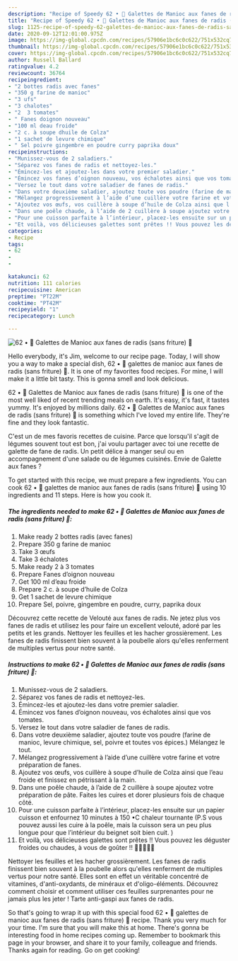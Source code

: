```yaml
---
description: "Recipe of Speedy 62 • 🥬 Galettes de Manioc aux fanes de radis (sans friture) 🥯"
title: "Recipe of Speedy 62 • 🥬 Galettes de Manioc aux fanes de radis (sans friture) 🥯"
slug: 1125-recipe-of-speedy-62-galettes-de-manioc-aux-fanes-de-radis-sans-friture
date: 2020-09-12T12:01:00.975Z
image: https://img-global.cpcdn.com/recipes/57906e1bc6c0c622/751x532cq70/62-•-🥬-galettes-de-manioc-aux-fanes-de-radis-sans-friture-🥯-photo-principale-de-la-recette.jpg
thumbnail: https://img-global.cpcdn.com/recipes/57906e1bc6c0c622/751x532cq70/62-•-🥬-galettes-de-manioc-aux-fanes-de-radis-sans-friture-🥯-photo-principale-de-la-recette.jpg
cover: https://img-global.cpcdn.com/recipes/57906e1bc6c0c622/751x532cq70/62-•-🥬-galettes-de-manioc-aux-fanes-de-radis-sans-friture-🥯-photo-principale-de-la-recette.jpg
author: Russell Ballard
ratingvalue: 4.2
reviewcount: 36764
recipeingredient:
- "2 bottes radis avec fanes"
- "350 g farine de manioc"
- "3 ufs"
- "3 chalotes"
- "2  3 tomates"
- " Fanes doignon nouveau"
- "100 ml deau froide"
- "2 c. à soupe dhuile de Colza"
- "1 sachet de levure chimique"
- " Sel poivre gingembre en poudre curry paprika doux"
recipeinstructions:
- "Munissez-vous de 2 saladiers."
- "Séparez vos fanes de radis et nettoyez-les."
- "Émincez-les et ajoutez-les dans votre premier saladier."
- "Émincez vos fanes d’oignon nouveau, vos échalotes ainsi que vos tomates."
- "Versez le tout dans votre saladier de fanes de radis."
- "Dans votre deuxième saladier, ajoutez toute vos poudre (farine de manioc, levure chimique, sel, poivre et toutes vos épices.) Mélangez le tout."
- "Mélangez progressivement à l’aide d’une cuillère votre farine et votre préparation de fanes."
- "Ajoutez vos œufs, vos cuillère à soupe d’huile de Colza ainsi que l’eau froide et finissez en pétrissant à la main."
- "Dans une poêle chaude, à l’aide de 2 cuillère à soupe ajoutez votre préparation de pâte. Faites les cuires et dorer plusieurs fois de chaque côté."
- "Pour une cuisson parfaite à l’intérieur, placez-les ensuite sur un papier cuisson et enfournez 10 minutes à 150 •C chaleur tournante (P.S vous pouvez aussi les cuire à la poêle, mais la cuisson sera un peu plus longue pour que l’intérieur du beignet soit bien cuit. )"
- "Et voilà, vos délicieuses galettes sont prêtes !! Vous pouvez les déguster froides ou chaudes, à vous de goûter !! 🧑🏽‍🍳💪🏾"
categories:
- Recipe
tags:
- 62
- 
- 

katakunci: 62   
nutrition: 111 calories
recipecuisine: American
preptime: "PT22M"
cooktime: "PT42M"
recipeyield: "1"
recipecategory: Lunch

---
```



![62 • 🥬 Galettes de Manioc aux fanes de radis (sans friture) 🥯](https://img-global.cpcdn.com/recipes/57906e1bc6c0c622/751x532cq70/62-•-🥬-galettes-de-manioc-aux-fanes-de-radis-sans-friture-🥯-photo-principale-de-la-recette.jpg)

Hello everybody, it's Jim, welcome to our recipe page. Today, I will show you a way to make a special dish, 62 • 🥬 galettes de manioc aux fanes de radis (sans friture) 🥯. It is one of my favorites food recipes. For mine, I will make it a little bit tasty. This is gonna smell and look delicious.

62 • 🥬 Galettes de Manioc aux fanes de radis (sans friture) 🥯 is one of the most well liked of recent trending meals on earth. It's easy, it's fast, it tastes yummy. It's enjoyed by millions daily. 62 • 🥬 Galettes de Manioc aux fanes de radis (sans friture) 🥯 is something which I've loved my entire life. They're fine and they look fantastic.

C&#39;est un de mes favoris recettes de cuisine. Parce que lorsqu&#39;il s&#39;agit de légumes souvent tout est bon, j&#39;ai voulu partager avec toi une recette de galette de fane de radis. Un petit délice à manger seul ou en accompagnement d&#39;une salade ou de légumes cuisinés. Envie de Galette aux fanes ?


To get started with this recipe, we must prepare a few ingredients. You can cook 62 • 🥬 galettes de manioc aux fanes de radis (sans friture) 🥯 using 10 ingredients and 11 steps. Here is how you cook it.

<!--inarticleads1-->

##### The ingredients needed to make 62 • 🥬 Galettes de Manioc aux fanes de radis (sans friture) 🥯:

1. Make ready 2 bottes radis (avec fanes)
1. Prepare 350 g farine de manioc
1. Take 3 œufs
1. Take 3 échalotes
1. Make ready 2 à 3 tomates
1. Prepare  Fanes d’oignon nouveau
1. Get 100 ml d’eau froide
1. Prepare 2 c. à soupe d’huile de Colza
1. Get 1 sachet de levure chimique
1. Prepare  Sel, poivre, gingembre en poudre, curry, paprika doux


Découvrez cette recette de Velouté aux fanes de radis. Ne jetez plus vos fanes de radis et utilisez les pour faire un excellent velouté, adoré par les petits et les grands. Nettoyer les feuilles et les hacher grossièrement. Les fanes de radis finissent bien souvent à la poubelle alors qu&#39;elles renferment de multiples vertus pour notre santé. 

<!--inarticleads2-->

##### Instructions to make 62 • 🥬 Galettes de Manioc aux fanes de radis (sans friture) 🥯:

1. Munissez-vous de 2 saladiers.
1. Séparez vos fanes de radis et nettoyez-les.
1. Émincez-les et ajoutez-les dans votre premier saladier.
1. Émincez vos fanes d’oignon nouveau, vos échalotes ainsi que vos tomates.
1. Versez le tout dans votre saladier de fanes de radis.
1. Dans votre deuxième saladier, ajoutez toute vos poudre (farine de manioc, levure chimique, sel, poivre et toutes vos épices.) Mélangez le tout.
1. Mélangez progressivement à l’aide d’une cuillère votre farine et votre préparation de fanes.
1. Ajoutez vos œufs, vos cuillère à soupe d’huile de Colza ainsi que l’eau froide et finissez en pétrissant à la main.
1. Dans une poêle chaude, à l’aide de 2 cuillère à soupe ajoutez votre préparation de pâte. Faites les cuires et dorer plusieurs fois de chaque côté.
1. Pour une cuisson parfaite à l’intérieur, placez-les ensuite sur un papier cuisson et enfournez 10 minutes à 150 •C chaleur tournante (P.S vous pouvez aussi les cuire à la poêle, mais la cuisson sera un peu plus longue pour que l’intérieur du beignet soit bien cuit. )
1. Et voilà, vos délicieuses galettes sont prêtes !! Vous pouvez les déguster froides ou chaudes, à vous de goûter !! 🧑🏽‍🍳💪🏾


Nettoyer les feuilles et les hacher grossièrement. Les fanes de radis finissent bien souvent à la poubelle alors qu&#39;elles renferment de multiples vertus pour notre santé. Elles sont en effet un véritable concentré de vitamines, d&#39;anti-oxydants, de minéraux et d&#39;oligo-éléments. Découvrez comment choisir et comment utiliser ces feuilles surprenantes pour ne jamais plus les jeter ! Tarte anti-gaspi aux fanes de radis. 

So that's going to wrap it up with this special food 62 • 🥬 galettes de manioc aux fanes de radis (sans friture) 🥯 recipe. Thank you very much for your time. I'm sure that you will make this at home. There's gonna be interesting food in home recipes coming up. Remember to bookmark this page in your browser, and share it to your family, colleague and friends. Thanks again for reading. Go on get cooking!
